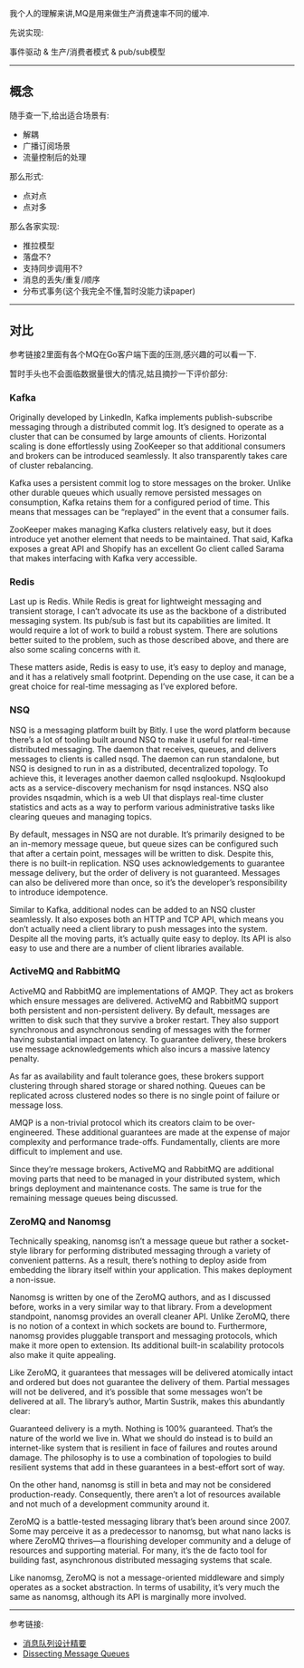 我个人的理解来讲,MQ是用来做生产消费速率不同的缓冲. 

先说实现: 

事件驱动 & 生产/消费者模式 & pub/sub模型

- - - - -- 

## 概念 

随手查一下,给出适合场景有: 

- 解耦
- 广播订阅场景
- 流量控制后的处理

那么形式: 

- 点对点
- 点对多 

那么各家实现: 

- 推拉模型
- 落盘不?
- 支持同步调用不?
- 消息的丢失/重复/顺序
- 分布式事务(这个我完全不懂,暂时没能力读paper)
 
- - - - -- 

## 对比 

参考链接2里面有各个MQ在Go客户端下面的压测,感兴趣的可以看一下. 

暂时手头也不会面临数据量很大的情况,姑且摘抄一下评价部分: 

### Kafka

Originally developed by LinkedIn, Kafka implements publish-subscribe messaging through a distributed commit log. It’s designed to operate as a cluster that can be consumed by large amounts of clients. Horizontal scaling is done effortlessly using ZooKeeper so that additional consumers and brokers can be introduced seamlessly. It also transparently takes care of cluster rebalancing.

Kafka uses a persistent commit log to store messages on the broker. Unlike other durable queues which usually remove persisted messages on consumption, Kafka retains them for a configured period of time. This means that messages can be “replayed” in the event that a consumer fails.

ZooKeeper makes managing Kafka clusters relatively easy, but it does introduce yet another element that needs to be maintained. That said, Kafka exposes a great API and Shopify has an excellent Go client called Sarama that makes interfacing with Kafka very accessible.

### Redis

Last up is Redis. While Redis is great for lightweight messaging and transient storage, I can’t advocate its use as the backbone of a distributed messaging system. Its pub/sub is fast but its capabilities are limited. It would require a lot of work to build a robust system. There are solutions better suited to the problem, such as those described above, and there are also some scaling concerns with it.

These matters aside, Redis is easy to use, it’s easy to deploy and manage, and it has a relatively small footprint. Depending on the use case, it can be a great choice for real-time messaging as I’ve explored before. 

### NSQ

NSQ is a messaging platform built by Bitly. I use the word platform because there’s a lot of tooling built around NSQ to make it useful for real-time distributed messaging. The daemon that receives, queues, and delivers messages to clients is called nsqd. The daemon can run standalone, but NSQ is designed to run in as a distributed, decentralized topology. To achieve this, it leverages another daemon called nsqlookupd. Nsqlookupd acts as a service-discovery mechanism for nsqd instances. NSQ also provides nsqadmin, which is a web UI that displays real-time cluster statistics and acts as a way to perform various administrative tasks like clearing queues and managing topics.

By default, messages in NSQ are not durable. It’s primarily designed to be an in-memory message queue, but queue sizes can be configured such that after a certain point, messages will be written to disk. Despite this, there is no built-in replication. NSQ uses acknowledgements to guarantee message delivery, but the order of delivery is not guaranteed. Messages can also be delivered more than once, so it’s the developer’s responsibility to introduce idempotence.

Similar to Kafka, additional nodes can be added to an NSQ cluster seamlessly. It also exposes both an HTTP and TCP API, which means you don’t actually need a client library to push messages into the system. Despite all the moving parts, it’s actually quite easy to deploy. Its API is also easy to use and there are a number of client libraries available. 

### ActiveMQ and RabbitMQ

ActiveMQ and RabbitMQ are implementations of AMQP. They act as brokers which ensure messages are delivered. ActiveMQ and RabbitMQ support both persistent and non-persistent delivery. By default, messages are written to disk such that they survive a broker restart. They also support synchronous and asynchronous sending of messages with the former having substantial impact on latency. To guarantee delivery, these brokers use message acknowledgements which also incurs a massive latency penalty.

As far as availability and fault tolerance goes, these brokers support clustering through shared storage or shared nothing. Queues can be replicated across clustered nodes so there is no single point of failure or message loss.

AMQP is a non-trivial protocol which its creators claim to be over-engineered. These additional guarantees are made at the expense of major complexity and performance trade-offs. Fundamentally, clients are more difficult to implement and use.

Since they’re message brokers, ActiveMQ and RabbitMQ are additional moving parts that need to be managed in your distributed system, which brings deployment and maintenance costs. The same is true for the remaining message queues being discussed. 


### ZeroMQ and Nanomsg

Technically speaking, nanomsg isn’t a message queue but rather a socket-style library for performing distributed messaging through a variety of convenient patterns. As a result, there’s nothing to deploy aside from embedding the library itself within your application. This makes deployment a non-issue.

Nanomsg is written by one of the ZeroMQ authors, and as I discussed before, works in a very similar way to that library. From a development standpoint, nanomsg provides an overall cleaner API. Unlike ZeroMQ, there is no notion of a context in which sockets are bound to. Furthermore, nanomsg provides pluggable transport and messaging protocols, which make it more open to extension. Its additional built-in scalability protocols also make it quite appealing.

Like ZeroMQ, it guarantees that messages will be delivered atomically intact and ordered but does not guarantee the delivery of them. Partial messages will not be delivered, and it’s possible that some messages won’t be delivered at all. The library’s author, Martin Sustrik, makes this abundantly clear:

Guaranteed delivery is a myth. Nothing is 100% guaranteed. That’s the nature of the world we live in. What we should do instead is to build an internet-like system that is resilient in face of failures and routes around damage.
The philosophy is to use a combination of topologies to build resilient systems that add in these guarantees in a best-effort sort of way.

On the other hand, nanomsg is still in beta and may not be considered production-ready. Consequently, there aren’t a lot of resources available and not much of a development community around it.

ZeroMQ is a battle-tested messaging library that’s been around since 2007. Some may perceive it as a predecessor to nanomsg, but what nano lacks is where ZeroMQ thrives—a flourishing developer community and a deluge of resources and supporting material. For many, it’s the de facto tool for building fast, asynchronous distributed messaging systems that scale.

Like nanomsg, ZeroMQ is not a message-oriented middleware and simply operates as a socket abstraction. In terms of usability, it’s very much the same as nanomsg, although its API is marginally more involved.

- - - - -- 

参考链接: 

- [消息队列设计精要](http://tech.meituan.com/mq-design.html)
- [Dissecting Message Queues](http://bravenewgeek.com/dissecting-message-queues/)
